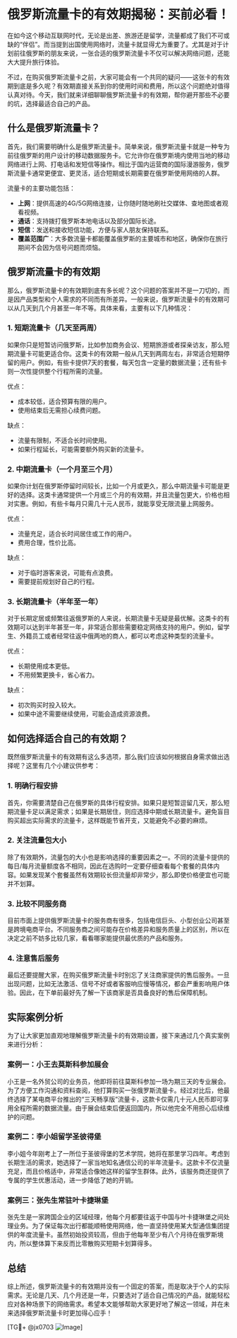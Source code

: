 # 俄罗斯流量卡的有效期揭秘：买前必看！

在如今这个移动互联网时代，无论是出差、旅游还是留学，流量都成了我们不可或缺的“伴侣”。而当提到出国使用网络时，流量卡就显得尤为重要了。尤其是对于计划前往俄罗斯的朋友来说，一张合适的俄罗斯流量卡不仅可以解决网络问题，还能大大提升旅行体验。

不过，在购买俄罗斯流量卡之前，大家可能会有一个共同的疑问——这张卡的有效期到底是多久呢？有效期直接关系到你的使用时间和费用，所以这个问题绝对值得认真对待。今天，我们就来详细聊聊俄罗斯流量卡的有效期，帮你避开那些不必要的坑，选择最适合自己的产品。

## 什么是俄罗斯流量卡？

首先，我们需要明确什么是俄罗斯流量卡。简单来说，俄罗斯流量卡就是一种专为前往俄罗斯的用户设计的移动数据服务卡。它允许你在俄罗斯境内使用当地的移动网络进行上网、打电话和发短信等操作。相比于国内运营商的国际漫游服务，俄罗斯流量卡通常更便宜、更灵活，适合短期或长期需要在俄罗斯使用网络的人群。

流量卡的主要功能包括：

- **上网**：提供高速的4G/5G网络连接，让你随时随地刷社交媒体、查地图或者观看视频。
- **通话**：支持拨打俄罗斯本地电话以及部分国际长途。
- **短信**：发送和接收短信功能，方便与家人朋友保持联系。
- **覆盖范围广**：大多数流量卡都能覆盖俄罗斯的主要城市和地区，确保你在旅行期间不会因为信号问题而烦恼。

## 俄罗斯流量卡的有效期

那么，俄罗斯流量卡的有效期到底有多长呢？这个问题的答案并不是一刀切的，而是因产品类型和个人需求的不同而有所差异。一般来说，俄罗斯流量卡的有效期可以从几天到几个月甚至一年不等。具体来看，主要有以下几种情况：

### 1. 短期流量卡（几天至两周）

如果你只是短暂访问俄罗斯，比如参加商务会议、短期旅游或者探亲访友，那么短期流量卡可能更适合你。这类卡的有效期一般从几天到两周左右，非常适合短期停留的用户。例如，有些卡提供7天的套餐，每天包含一定量的数据流量；还有些卡则一次性提供整个行程所需的流量。

优点：
- 成本较低，适合预算有限的用户。
- 使用结束后无需担心续费问题。

缺点：
- 流量有限制，不适合长时间使用。
- 如果行程延长，可能需要额外购买新的流量卡。

### 2. 中期流量卡（一个月至三个月）

如果你计划在俄罗斯停留时间较长，比如一个月或更久，那么中期流量卡可能是更好的选择。这类卡通常提供一个月或三个月的有效期，并且流量包更大，价格也相对实惠。例如，有些卡每月只需几十元人民币，就能享受无限流量上网服务。

优点：
- 流量充足，适合长时间居住或工作的用户。
- 费用合理，性价比高。

缺点：
- 对于临时游客来说，可能有点浪费。
- 需要提前规划好自己的行程。

### 3. 长期流量卡（半年至一年）

对于长期定居或频繁往返俄罗斯的人来说，长期流量卡无疑是最优解。这类卡的有效期可以达到半年甚至一年，非常适合那些需要稳定网络支持的用户。例如，留学生、外籍员工或者经常往返中俄两地的商人，都可以考虑这种类型的流量卡。

优点：
- 长期使用成本更低。
- 不用频繁更换卡，省心省力。

缺点：
- 初次购买时投入较大。
- 如果中途不需要继续使用，可能会造成资源浪费。

## 如何选择适合自己的有效期？

既然俄罗斯流量卡的有效期有这么多选项，那么我们应该如何根据自身需求做出选择呢？这里有几个小建议供参考：

### 1. 明确行程安排

首先，你需要清楚自己在俄罗斯的具体行程安排。如果只是短暂逗留几天，那么短期流量卡足以满足需求；如果是长期居住，则应选择中期或长期流量卡。避免盲目购买超出实际需求的流量卡，这样既能节省开支，又能避免不必要的麻烦。

### 2. 关注流量包大小

除了有效期外，流量包的大小也是影响选择的重要因素之一。不同的流量卡提供的每日/每月流量额度各不相同，因此在选购时一定要仔细查看每个套餐的具体内容。如果发现某个套餐虽然有效期较长但流量却非常少，那么即使价格便宜也可能并不划算。

### 3. 比较不同服务商

目前市面上提供俄罗斯流量卡的服务商有很多，包括电信巨头、小型创业公司甚至是跨境电商平台。不同服务商之间可能存在价格差异和服务质量上的区别，所以在决定之前不妨多比较几家，看看哪家能提供最优质的产品和服务。

### 4. 注意售后服务

最后还要提醒大家，在购买俄罗斯流量卡时别忘了关注商家提供的售后服务。一旦出现问题，比如无法激活、信号不好或者客服响应慢等情况，都会严重影响用户体验。因此，在下单前最好先了解一下该商家是否具备良好的售后保障机制。

## 实际案例分析

为了让大家更加直观地理解俄罗斯流量卡的有效期设置，接下来通过几个真实案例来进行分析：

### 案例一：小王去莫斯科参加展会

小王是一名外贸公司的业务员，他即将前往莫斯科参加一场为期三天的专业展会。为了方便工作沟通和资料查阅，他打算购买一张俄罗斯流量卡。经过对比后，他最终选择了某电商平台推出的“三天畅享版”流量卡，这款卡仅需几十元人民币即可享用全程所需的数据流量。由于展会结束后便返回国内，所以他完全不用担心后续维护的问题。

### 案例二：李小姐留学圣彼得堡

李小姐今年刚考上了一所位于圣彼得堡的艺术学院，她将在那里学习四年。考虑到长期生活的需求，她选择了一家当地知名通信公司的半年流量卡。这款卡不仅流量充足，而且价格适中，非常适合像她这样的留学生群体。此外，该服务商还提供了专属的学生优惠活动，进一步降低了她的开销。

### 案例三：张先生常驻叶卡捷琳堡

张先生是一家跨国企业的区域经理，他每个月都要往返于中国与叶卡捷琳堡之间处理业务。为了保证每次出行都能顺畅使用网络，他一直坚持使用某大型通信集团提供的年度流量卡。虽然初始投资较高，但由于他每年至少有八个月待在俄罗斯境内，所以整体算下来反而比零散购买短期卡划算得多。

## 总结

综上所述，俄罗斯流量卡的有效期并没有一个固定的答案，而是取决于个人的实际需求。无论是几天、几个月还是一年，只要选对了适合自己情况的产品，就能轻松应对各种场景下的网络需求。希望本文能够帮助大家更好地了解这一领域，并在未来选择俄罗斯流量卡时更加得心应手！

[TG💪+ @jx0703 ![Image](https://github.com/user-attachments/assets/dbca1d08-cadb-493c-b0ec-ad6f7a83f270)]